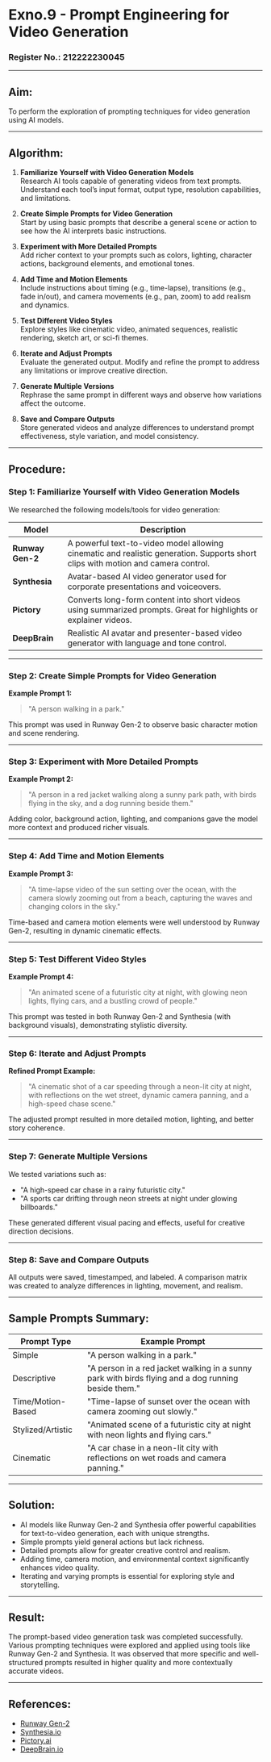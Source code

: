 # Exno.9 - Prompt Engineering for Video Generation  

### Register No.: 212222230045

---

## Aim:  
To perform the exploration of prompting techniques for video generation using AI models.

---

## Algorithm:

1. **Familiarize Yourself with Video Generation Models**  
   Research AI tools capable of generating videos from text prompts. Understand each tool’s input format, output type, resolution capabilities, and limitations.

2. **Create Simple Prompts for Video Generation**  
   Start by using basic prompts that describe a general scene or action to see how the AI interprets basic instructions.

3. **Experiment with More Detailed Prompts**  
   Add richer context to your prompts such as colors, lighting, character actions, background elements, and emotional tones.

4. **Add Time and Motion Elements**  
   Include instructions about timing (e.g., time-lapse), transitions (e.g., fade in/out), and camera movements (e.g., pan, zoom) to add realism and dynamics.

5. **Test Different Video Styles**  
   Explore styles like cinematic video, animated sequences, realistic rendering, sketch art, or sci-fi themes.

6. **Iterate and Adjust Prompts**  
   Evaluate the generated output. Modify and refine the prompt to address any limitations or improve creative direction.

7. **Generate Multiple Versions**  
   Rephrase the same prompt in different ways and observe how variations affect the outcome.

8. **Save and Compare Outputs**  
   Store generated videos and analyze differences to understand prompt effectiveness, style variation, and model consistency.

---

## Procedure:

### Step 1: Familiarize Yourself with Video Generation Models  

We researched the following models/tools for video generation:

| Model         | Description                                                                 |
|---------------|-----------------------------------------------------------------------------|
| **Runway Gen-2** | A powerful text-to-video model allowing cinematic and realistic generation. Supports short clips with motion and camera control. |
| **Synthesia**    | Avatar-based AI video generator used for corporate presentations and voiceovers. |
| **Pictory**      | Converts long-form content into short videos using summarized prompts. Great for highlights or explainer videos. |
| **DeepBrain**    | Realistic AI avatar and presenter-based video generator with language and tone control. |

---

### Step 2: Create Simple Prompts for Video Generation  

**Example Prompt 1:**  
> "A person walking in a park."  

This prompt was used in Runway Gen-2 to observe basic character motion and scene rendering.

---

### Step 3: Experiment with More Detailed Prompts  

**Example Prompt 2:**  
> "A person in a red jacket walking along a sunny park path, with birds flying in the sky, and a dog running beside them."

Adding color, background action, lighting, and companions gave the model more context and produced richer visuals.

---

### Step 4: Add Time and Motion Elements  

**Example Prompt 3:**  
> "A time-lapse video of the sun setting over the ocean, with the camera slowly zooming out from a beach, capturing the waves and changing colors in the sky."

Time-based and camera motion elements were well understood by Runway Gen-2, resulting in dynamic cinematic effects.

---

### Step 5: Test Different Video Styles  

**Example Prompt 4:**  
> "An animated scene of a futuristic city at night, with glowing neon lights, flying cars, and a bustling crowd of people."

This prompt was tested in both Runway Gen-2 and Synthesia (with background visuals), demonstrating stylistic diversity.

---

### Step 6: Iterate and Adjust Prompts  

**Refined Prompt Example:**  
> "A cinematic shot of a car speeding through a neon-lit city at night, with reflections on the wet street, dynamic camera panning, and a high-speed chase scene."

The adjusted prompt resulted in more detailed motion, lighting, and better story coherence.

---

### Step 7: Generate Multiple Versions  

We tested variations such as:

- "A high-speed car chase in a rainy futuristic city."
- "A sports car drifting through neon streets at night under glowing billboards."

These generated different visual pacing and effects, useful for creative direction decisions.

---

### Step 8: Save and Compare Outputs  

All outputs were saved, timestamped, and labeled. A comparison matrix was created to analyze differences in lighting, movement, and realism.

---

## Sample Prompts Summary:

| Prompt Type        | Example Prompt                                                                                         |
|--------------------|--------------------------------------------------------------------------------------------------------|
| Simple             | "A person walking in a park."                                                                          |
| Descriptive        | "A person in a red jacket walking in a sunny park with birds flying and a dog running beside them."   |
| Time/Motion-Based  | "Time-lapse of sunset over the ocean with camera zooming out slowly."                                  |
| Stylized/Artistic  | "Animated scene of a futuristic city at night with neon lights and flying cars."                       |
| Cinematic          | "A car chase in a neon-lit city with reflections on wet roads and camera panning."                    |

---

## Solution:

- AI models like Runway Gen-2 and Synthesia offer powerful capabilities for text-to-video generation, each with unique strengths.
- Simple prompts yield general actions but lack richness.
- Detailed prompts allow for greater creative control and realism.
- Adding time, camera motion, and environmental context significantly enhances video quality.
- Iterating and varying prompts is essential for exploring style and storytelling.

---

## Result:  
The prompt-based video generation task was completed successfully. Various prompting techniques were explored and applied using tools like Runway Gen-2 and Synthesia. It was observed that more specific and well-structured prompts resulted in higher quality and more contextually accurate videos.

---

## References:

- [Runway Gen-2](https://research.runwayml.com/gen2)
- [Synthesia.io](https://www.synthesia.io/)
- [Pictory.ai](https://pictory.ai/)
- [DeepBrain.io](https://www.deepbrain.io/)
